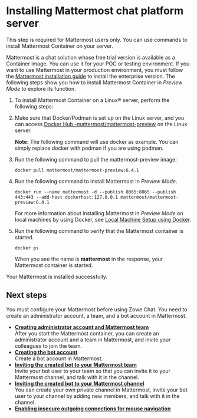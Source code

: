 # Installing Mattermost chat platform server

This step is required for Mattermost users only. You can use commands to install Mattermost Container on your server.

Mattermost is a chat solution whose free trial version is available as a Container image. You can use it for your POC or testing environment. If you want to use Mattermost in your production environment, you must follow the [Mattermost installation guide](https://docs.mattermost.com/guides/administrator.html#installing-mattermost) to install the enterprise version. The following steps show you how to install Mattermost Container in *Preview Mode* to explore its function.

1.  To install Mattermost Container on a Linux® server, perform the following steps:
2.  Make sure that Docker/Podman is set up on the Linux server, and you can access [Docker Hub -mattermost/mattermost-preview](https://hub.docker.com/r/mattermost/mattermost-preview) on the Linux server.

    **Note:** The following command will use docker as example. You can simply replace docker with podman if you are using podman.

3.  Run the following command to pull the mattermost-preview image:

    ```
    docker pull mattermost/mattermost-preview:6.4.1
    ```

4.  Run the following command to install Mattermost in *Preview Mode*.

    ```
    docker run --name mattermost -d --publish 8065:8065 --publish 443:443 --add-host dockerhost:127.0.0.1 mattermost/mattermost-preview:6.4.1
    ```

    For more information about installing Mattermost in *Preview Mode* on local machines by using Docker, see [Local Machine Setup using Docker](https://docs.mattermost.com/install/docker-local-machine.html).

5.  Run the following command to verify that the Mattermost container is started.

    ```
    docker ps
    ```

    When you see the name is **mattermost** in the response, your Mattermost container is started.


Your Mattermost is installed successfully.

## Next steps

You must configure your Mattermost before using Zowe Chat. You need to create an administrator account, a team, and a bot account in Mattermost.

-   **[Creating administrator account and Mattermost team]()**  
After you start the Mattermost container, you can create an administrator account and a team in Mattermost, and invite your colleagues to join the team.
-   **[Creating the bot account]()**  
Create a bot account in Mattermost.
-   **[Inviting the created bot to your Mattermost team]()**  
Invite your bot user to your team so that you can invite it to your Mattermost channel, and talk with it in the channel.
-   **[Inviting the created bot to your Mattermost channel]()**  
You can create your own private channel in Mattermost, invite your bot user to your channel by adding new members, and talk with it in the channel.
-   **[Enabling insecure outgoing connections for mouse navigation]()**
